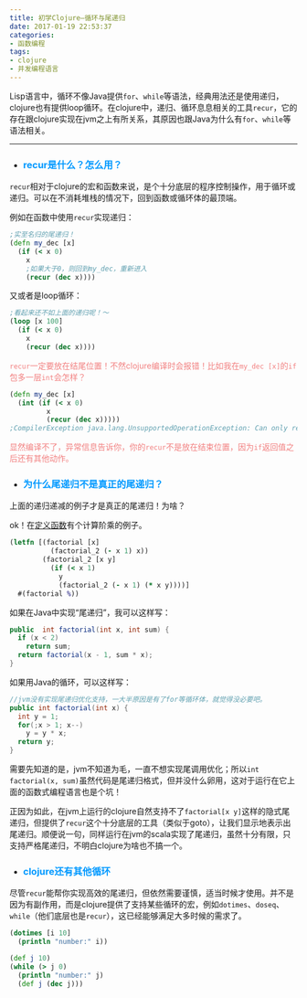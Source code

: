 ```yaml
---
title: 初学Clojure—循环与尾递归
date: 2017-01-19 22:53:37
categories:
- 函数编程
tags:
- clojure
- 并发编程语言
---
```


Lisp语言中，循环不像Java提供`for`、`while`等语法，经典用法还是使用递归，clojure也有提供loop循环。在clojure中，递归、循环息息相关的工具`recur`，它的存在跟clojure实现在jvm之上有所关系，其原因也跟Java为什么有`for`、`while`等语法相关。

---

- ### <font color=#0099ff>recur是什么？怎么用？</font>

`recur`相对于clojure的宏和函数来说，是个十分底层的程序控制操作，用于循环或递归。可以在不消耗堆栈的情况下，回到函数或循环体的最顶端。

例如在函数中使用`recur`实现递归：
``` clojure
;实至名归的尾递归！
(defn my_dec [x]
  (if (< x 0)
    x
    ;如果大于0，则回到my_dec，重新进入
    (recur (dec x))))
```
又或者是loop循环：
``` clojure
;看起来还不如上面的递归呢！～
(loop [x 100]
  (if (< x 0)
    x
    (recur (dec x))))
```

<font color=#f28080>`recur`一定要放在结尾位置！不然clojure编译时会报错！比如我在`my_dec [x]`的`if`包多一层`int`会怎样？</font>

``` clojure
(defn my_dec [x]
  (int (if (< x 0)
         x
         (recur (dec x)))))
;CompilerException java.lang.UnsupportedOperationException: Can only recur from tail position
```
<font color=#f28080>显然编译不了，异常信息告诉你，你的`recur`不是放在结束位置，因为`if`返回值之后还有其他动作。</font>


- ### <font color=#0099ff>为什么尾递归不是真正的尾递归？</font>

上面的递归递减的例子才是真正的尾递归！为啥？

ok！在[定义函数](http://huangzehong.me/2017/01/17/20170117-%E5%88%9D%E5%AD%A6Clojure%E2%80%94%E5%AE%9A%E4%B9%89%E5%87%BD%E6%95%B0/)有个计算阶乘的例子。
``` clojure
(letfn [(factorial [x]
          (factorial_2 (- x 1) x))
        (factorial_2 [x y]
          (if (< x 1)
            y
            (factorial_2 (- x 1) (* x y))))]
  #(factorial %))
```

如果在Java中实现“尾递归”，我可以这样写：
``` Java
public  int factorial(int x, int sum) {
  if (x < 2)
    return sum;
  return factorial(x - 1, sum * x);
}
```
如果用Java的循环，可以这样写：
``` Java
//jvm没有实现尾递归优化支持，一大半原因是有了for等循环体，就觉得没必要吧。
public int factorial(int x) {
  int y = 1;
  for(;x > 1; x--)
    y = y * x;
  return y;
}
```
需要先知道的是，jvm不知道为毛，一直不想实现尾调用优化；所以`int factorial(x, sum)`虽然代码是尾递归格式，但并没什么卵用，这对于运行在它上面的函数式编程语言也是个坑！

正因为如此，在jvm上运行的clojure自然支持不了`factorial[x y]`这样的隐式尾递归，但提供了`recur`这个十分底层的工具（类似于goto），让我们显示地表示出尾递归。顺便说一句，同样运行在jvm的scala实现了尾递归，虽然十分有限，只支持严格尾递归，不明白clojure为啥也不搞一个。

- ### <font color=#0099ff>clojure还有其他循环</font>

尽管`recur`能帮你实现高效的尾递归，但依然需要谨慎，适当时候才使用。并不是因为有副作用，而是clojure提供了支持某些循环的宏，例如`dotimes`、`doseq`、`while`（他们底层也是`recur`），这已经能够满足大多时候的需求了。

``` clojure
(dotimes [i 10]
  (println "number:" i))

(def j 10)
(while (> j 0)
  (println "number:" j)
  (def j (dec j)))
```
